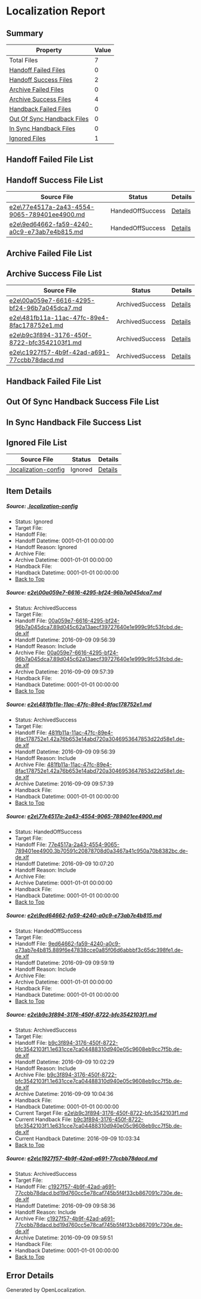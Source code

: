 # <a name='report-top'></a> Localization Report

## Summary
 Property | Value 
 -------- | ----- 
 Total Files | 7
[ Handoff Failed Files ](#handoff-failed-list)| 0
[ Handoff Success Files ](#handoff-success-list)| 2
[ Archive Failed Files ](#archive-failed-list)| 0
[ Archive Success Files ](#archive-success-list)| 4
[ Handback Failed Files ](#handback-failed-list)| 0
[ Out Of Sync Handback Files ](#outofsync-handback-success-list)| 0
[ In Sync Handback Files ](#insync-handback-success-list)| 0
[ Ignored Files ](#ignored-list)| 1

## <a name='handoff-failed-list'></a> Handoff Failed File List

## <a name='handoff-success-list'></a> Handoff Success File List
 Source File | Status | Details 
 ----------- | ------ | ------- 
 [e2e\77e4517a-2a43-4554-9065-789401ee4900.md](https://github.com/OpenLocalizationTestOrg/ol-test0/blob/7af9e0d79d7bf4f2d271bec0f1ceb3594ea70ed4/e2e/77e4517a-2a43-4554-9065-789401ee4900.md) | HandedOffSuccess | [Details](#618cfbc55fff77592b5b3fc534a211dee06ce0f93)
 [e2e\9ed64662-fa59-4240-a0c9-e73ab7e4b815.md](https://github.com/OpenLocalizationTestOrg/ol-test0/blob/48779af2219375f2cbe251429d00a30936688a44/e2e/9ed64662-fa59-4240-a0c9-e73ab7e4b815.md) | HandedOffSuccess | [Details](#67998517c40dc4ad9d716e5d95e7ef88229b6f914)

## <a name='archive-failed-list'></a> Archive Failed File List

## <a name='archive-success-list'></a> Archive Success File List
 Source File | Status | Details 
 ----------- | ------ | ------- 
 [e2e\00a059e7-6616-4295-bf24-96b7a045dca7.md](https://github.com/OpenLocalizationTestOrg/ol-test0/blob/ff243b4fb1f559e79fa182e1cdc6182fb2c0a285/e2e/00a059e7-6616-4295-bf24-96b7a045dca7.md) | ArchivedSuccess | [Details](#1e43aef6fd5c9003652cf69aa15a246e9e3188e61)
 [e2e\481fb11a-11ac-47fc-89e4-8fac178752e1.md](https://github.com/OpenLocalizationTestOrg/ol-test0/blob/ff243b4fb1f559e79fa182e1cdc6182fb2c0a285/e2e/481fb11a-11ac-47fc-89e4-8fac178752e1.md) | ArchivedSuccess | [Details](#8ef584521228bf65434272104794020854ba9a612)
 [e2e\b9c3f894-3176-450f-8722-bfc3542103f1.md](https://github.com/OpenLocalizationTestOrg/ol-test0/blob/b2122881f1043f7d1fbef5914dae78e56af1a583/e2e/b9c3f894-3176-450f-8722-bfc3542103f1.md) | ArchivedSuccess | [Details](#68de674c34c1f40ccb08273eafa9f2d5b231c62b5)
 [e2e\c1927f57-4b9f-42ad-a691-77ccbb78dacd.md](https://github.com/OpenLocalizationTestOrg/ol-test0/blob/047fc7fbb59bcf86664297127a68ef2679d3b60c/e2e/c1927f57-4b9f-42ad-a691-77ccbb78dacd.md) | ArchivedSuccess | [Details](#b6765a81100c3c4e9195eea457ee1b674d5f1de06)

## <a name='handback-failed-list'></a> Handback Failed File List

## <a name='outofsync-handback-success-list'></a> Out Of Sync Handback Success File List

## <a name='insync-handback-success-list'></a> In Sync Handback File Success List

## <a name='ignored-list'></a> Ignored File List
 Source File | Status | Details 
 ----------- | ------ | ------- 
 [.localization-config](https://github.com/OpenLocalizationTestOrg/ol-test0/blob/7af9e0d79d7bf4f2d271bec0f1ceb3594ea70ed4/.localization-config) | Ignored | [Details](#c268a05ecaa7ec85942ed632c29928ee5bd6da8d0)

## Item Details
##### <a name='c268a05ecaa7ec85942ed632c29928ee5bd6da8d0'></a> Source: [.localization-config](https://github.com/OpenLocalizationTestOrg/ol-test0/blob/7af9e0d79d7bf4f2d271bec0f1ceb3594ea70ed4/.localization-config)
* Status: Ignored
* Target File: 
* Handoff File: 
* Handoff Datetime: 0001-01-01 00:00:00
* Handoff Reason: Ignored
* Archive File: 
* Archive Datetime: 0001-01-01 00:00:00
* Handback File: 
* Handback Datetime: 0001-01-01 00:00:00
* [Back to Top](#report-top)

##### <a name='1e43aef6fd5c9003652cf69aa15a246e9e3188e61'></a> Source: [e2e\00a059e7-6616-4295-bf24-96b7a045dca7.md](https://github.com/OpenLocalizationTestOrg/ol-test0/blob/ff243b4fb1f559e79fa182e1cdc6182fb2c0a285/e2e/00a059e7-6616-4295-bf24-96b7a045dca7.md)
* Status: ArchivedSuccess
* Target File: 
* Handoff File: [00a059e7-6616-4295-bf24-96b7a045dca7.89d045c62a13aecf39727640e1e999c9fc53fcbd.de-de.xlf](https://github.com/OpenLocalizationTestOrg/ol-test0-handoff/blob/3173b8ddc05477f1cb8085a18d8e4782024d992d/ol-handoff/OpenLocalizationTestOrg/ol-test0-dede/yuwzho/ht/00a059e7-6616-4295-bf24-96b7a045dca7.89d045c62a13aecf39727640e1e999c9fc53fcbd.de-de.xlf)
* Handoff Datetime: 2016-09-09 09:56:39
* Handoff Reason: Include
* Archive File: [00a059e7-6616-4295-bf24-96b7a045dca7.89d045c62a13aecf39727640e1e999c9fc53fcbd.de-de.xlf](https://github.com/OpenLocalizationTestOrg/ol-test0-handoff/blob/01affc8d171a5493d99913e24685a5a7c5f746f4/ol-archive/OpenLocalizationTestOrg/ol-test0-dede/yuwzho/ht/00a059e7-6616-4295-bf24-96b7a045dca7.89d045c62a13aecf39727640e1e999c9fc53fcbd.de-de.xlf)
* Archive Datetime: 2016-09-09 09:57:39
* Handback File: 
* Handback Datetime: 0001-01-01 00:00:00
* [Back to Top](#report-top)

##### <a name='8ef584521228bf65434272104794020854ba9a612'></a> Source: [e2e\481fb11a-11ac-47fc-89e4-8fac178752e1.md](https://github.com/OpenLocalizationTestOrg/ol-test0/blob/ff243b4fb1f559e79fa182e1cdc6182fb2c0a285/e2e/481fb11a-11ac-47fc-89e4-8fac178752e1.md)
* Status: ArchivedSuccess
* Target File: 
* Handoff File: [481fb11a-11ac-47fc-89e4-8fac178752e1.42a76b653e14abd720a3046953647853d22d58e1.de-de.xlf](https://github.com/OpenLocalizationTestOrg/ol-test0-handoff/blob/3173b8ddc05477f1cb8085a18d8e4782024d992d/ol-handoff/OpenLocalizationTestOrg/ol-test0-dede/yuwzho/ht/481fb11a-11ac-47fc-89e4-8fac178752e1.42a76b653e14abd720a3046953647853d22d58e1.de-de.xlf)
* Handoff Datetime: 2016-09-09 09:56:39
* Handoff Reason: Include
* Archive File: [481fb11a-11ac-47fc-89e4-8fac178752e1.42a76b653e14abd720a3046953647853d22d58e1.de-de.xlf](https://github.com/OpenLocalizationTestOrg/ol-test0-handoff/blob/01affc8d171a5493d99913e24685a5a7c5f746f4/ol-archive/OpenLocalizationTestOrg/ol-test0-dede/yuwzho/ht/481fb11a-11ac-47fc-89e4-8fac178752e1.42a76b653e14abd720a3046953647853d22d58e1.de-de.xlf)
* Archive Datetime: 2016-09-09 09:57:39
* Handback File: 
* Handback Datetime: 0001-01-01 00:00:00
* [Back to Top](#report-top)

##### <a name='618cfbc55fff77592b5b3fc534a211dee06ce0f93'></a> Source: [e2e\77e4517a-2a43-4554-9065-789401ee4900.md](https://github.com/OpenLocalizationTestOrg/ol-test0/blob/7af9e0d79d7bf4f2d271bec0f1ceb3594ea70ed4/e2e/77e4517a-2a43-4554-9065-789401ee4900.md)
* Status: HandedOffSuccess
* Target File: 
* Handoff File: [77e4517a-2a43-4554-9065-789401ee4900.3b70591c20878708d0a3467a41c950a70b8382bc.de-de.xlf](https://github.com/OpenLocalizationTestOrg/ol-test0-handoff/blob/a9835b6ffa081303ca972829066c2731b9332f51/ol-handoff/OpenLocalizationTestOrg/ol-test0-dede/yuwzho/ht/77e4517a-2a43-4554-9065-789401ee4900.3b70591c20878708d0a3467a41c950a70b8382bc.de-de.xlf)
* Handoff Datetime: 2016-09-09 10:07:20
* Handoff Reason: Include
* Archive File: 
* Archive Datetime: 0001-01-01 00:00:00
* Handback File: 
* Handback Datetime: 0001-01-01 00:00:00
* [Back to Top](#report-top)

##### <a name='67998517c40dc4ad9d716e5d95e7ef88229b6f914'></a> Source: [e2e\9ed64662-fa59-4240-a0c9-e73ab7e4b815.md](https://github.com/OpenLocalizationTestOrg/ol-test0/blob/48779af2219375f2cbe251429d00a30936688a44/e2e/9ed64662-fa59-4240-a0c9-e73ab7e4b815.md)
* Status: HandedOffSuccess
* Target File: 
* Handoff File: [9ed64662-fa59-4240-a0c9-e73ab7e4b815.889f6e47838cce0a85f06d6abbbf3c65dc398fe1.de-de.xlf](https://github.com/OpenLocalizationTestOrg/ol-test0-handoff/blob/a2bb66dc80260290f1063c0d55d6188d431b45ec/ol-handoff/OpenLocalizationTestOrg/ol-test0-dede/yuwzho/ht/9ed64662-fa59-4240-a0c9-e73ab7e4b815.889f6e47838cce0a85f06d6abbbf3c65dc398fe1.de-de.xlf)
* Handoff Datetime: 2016-09-09 09:59:19
* Handoff Reason: Include
* Archive File: 
* Archive Datetime: 0001-01-01 00:00:00
* Handback File: 
* Handback Datetime: 0001-01-01 00:00:00
* [Back to Top](#report-top)

##### <a name='68de674c34c1f40ccb08273eafa9f2d5b231c62b5'></a> Source: [e2e\b9c3f894-3176-450f-8722-bfc3542103f1.md](https://github.com/OpenLocalizationTestOrg/ol-test0/blob/b2122881f1043f7d1fbef5914dae78e56af1a583/e2e/b9c3f894-3176-450f-8722-bfc3542103f1.md)
* Status: ArchivedSuccess
* Target File: 
* Handoff File: [b9c3f894-3176-450f-8722-bfc3542103f1.1e631cce7ca04488310d940e05c9608eb9cc7f5b.de-de.xlf](https://github.com/OpenLocalizationTestOrg/ol-test0-handoff/blob/5a851a85c95cbf525bde8914712be7fb1beb0a65/ol-handoff/OpenLocalizationTestOrg/ol-test0-dede/yuwzho/ht/b9c3f894-3176-450f-8722-bfc3542103f1.1e631cce7ca04488310d940e05c9608eb9cc7f5b.de-de.xlf)
* Handoff Datetime: 2016-09-09 10:02:29
* Handoff Reason: Include
* Archive File: [b9c3f894-3176-450f-8722-bfc3542103f1.1e631cce7ca04488310d940e05c9608eb9cc7f5b.de-de.xlf](https://github.com/OpenLocalizationTestOrg/ol-test0-handoff/blob/3fe29be86569d183de98e1263a68cb0994067c0b/ol-archive/OpenLocalizationTestOrg/ol-test0-dede/yuwzho/ht/b9c3f894-3176-450f-8722-bfc3542103f1.1e631cce7ca04488310d940e05c9608eb9cc7f5b.de-de.xlf)
* Archive Datetime: 2016-09-09 10:04:36
* Handback File: 
* Handback Datetime: 0001-01-01 00:00:00
* Current Target File: [e2e\b9c3f894-3176-450f-8722-bfc3542103f1.md](https://github.com/OpenLocalizationTestOrg/ol-test0-dede/blob/aa9ddb5f27d56c1baf2d7a730fbc74483749a496/e2e/b9c3f894-3176-450f-8722-bfc3542103f1.md)
* Current Handback File: [b9c3f894-3176-450f-8722-bfc3542103f1.1e631cce7ca04488310d940e05c9608eb9cc7f5b.de-de.xlf](https://github.com/OpenLocalizationTestOrg/ol-test0-handback/blob/ec9979bd1ce83e55f15ac590ea541d13e62b88e7/ol-handback/OpenLocalizationTestOrg/ol-test0-dede/yuwzho/ht/b9c3f894-3176-450f-8722-bfc3542103f1.1e631cce7ca04488310d940e05c9608eb9cc7f5b.de-de.xlf)
* Current Handback Datetime: 2016-09-09 10:03:34
* [Back to Top](#report-top)

##### <a name='b6765a81100c3c4e9195eea457ee1b674d5f1de06'></a> Source: [e2e\c1927f57-4b9f-42ad-a691-77ccbb78dacd.md](https://github.com/OpenLocalizationTestOrg/ol-test0/blob/047fc7fbb59bcf86664297127a68ef2679d3b60c/e2e/c1927f57-4b9f-42ad-a691-77ccbb78dacd.md)
* Status: ArchivedSuccess
* Target File: 
* Handoff File: [c1927f57-4b9f-42ad-a691-77ccbb78dacd.bd19d760cc5e78caf745b5f4f33cb867091c730e.de-de.xlf](https://github.com/OpenLocalizationTestOrg/ol-test0-handoff/blob/ab936578d12abc0921d995211ecfcf847031616b/ol-handoff/OpenLocalizationTestOrg/ol-test0-dede/yuwzho/ht/c1927f57-4b9f-42ad-a691-77ccbb78dacd.bd19d760cc5e78caf745b5f4f33cb867091c730e.de-de.xlf)
* Handoff Datetime: 2016-09-09 09:58:36
* Handoff Reason: Include
* Archive File: [c1927f57-4b9f-42ad-a691-77ccbb78dacd.bd19d760cc5e78caf745b5f4f33cb867091c730e.de-de.xlf](https://github.com/OpenLocalizationTestOrg/ol-test0-handoff/blob/496805f29945ae3c6ec50d331c74180a69767db4/ol-archive/OpenLocalizationTestOrg/ol-test0-dede/yuwzho/ht/c1927f57-4b9f-42ad-a691-77ccbb78dacd.bd19d760cc5e78caf745b5f4f33cb867091c730e.de-de.xlf)
* Archive Datetime: 2016-09-09 09:59:51
* Handback File: 
* Handback Datetime: 0001-01-01 00:00:00
* [Back to Top](#report-top)


## Error Details

Generated by OpenLocalization.
